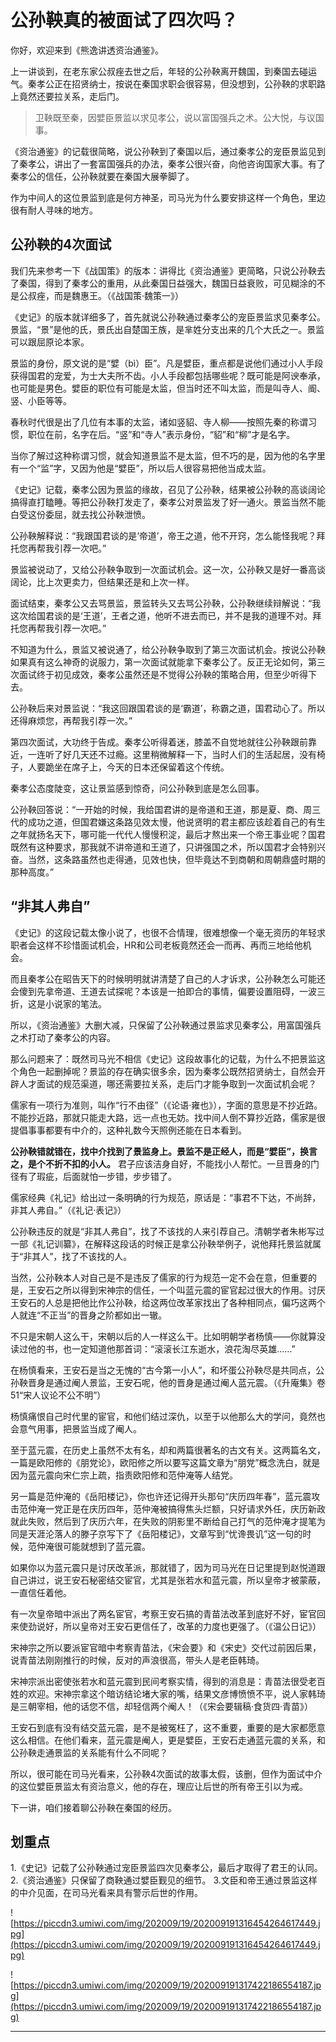 # 公孙鞅真的被面试了四次吗？

你好，欢迎来到《熊逸讲透资治通鉴》。

上一讲谈到，在老东家公叔痤去世之后，年轻的公孙鞅离开魏国，到秦国去碰运气。秦孝公正在招贤纳士，按说在秦国求职会很容易，但没想到，公孙鞅的求职路上竟然还要拉关系，走后门。

> 卫鞅既至秦，因嬖臣景监以求见孝公，说以富国强兵之术。公大悦，与议国事。

《资治通鉴》的记载很简略，说公孙鞅到了秦国以后，通过秦孝公的宠臣景监见到了秦孝公，讲出了一套富国强兵的办法，秦孝公很兴奋，向他咨询国家大事。有了秦孝公的信任，公孙鞅就要在秦国大展拳脚了。

作为中间人的这位景监到底是何方神圣，司马光为什么要安排这样一个角色，里边很有耐人寻味的地方。

## 公孙鞅的4次面试

我们先来参考一下《战国策》的版本：讲得比《资治通鉴》更简略，只说公孙鞅去了秦国，得到了秦孝公的重用，从此秦国日益强大，魏国日益衰败，可见糊涂的不是公叔痤，而是魏惠王。（《战国策·魏策一》）

《史记》的版本就详细多了，首先就说公孙鞅通过秦孝公的宠臣景监求见秦孝公。景监，“景”是他的氏，景氏出自楚国王族，是芈姓分支出来的几个大氏之一。景监可以跟屈原论本家。

景监的身份，原文说的是“嬖（bì）臣”。凡是嬖臣，重点都是说他们通过小人手段获得国君的宠爱，为士大夫所不齿。小人手段都包括哪些呢？既可能是阿谀奉承，也可能是男色。嬖臣的职位有可能是太监，但当时还不叫太监，而是叫寺人、阍、竖、小臣等等。

春秋时代很是出了几位有本事的太监，诸如竖貂、寺人柳——按照先秦的称谓习惯，职位在前，名字在后。“竖”和“寺人”表示身份，“貂”和“柳”才是名字。

当你了解过这种称谓习惯，就会知道景监不是太监，但不巧的是，因为他的名字里有一个“监”字，又因为他是“嬖臣”，所以后人很容易把他当成太监。

《史记》记载，秦孝公因为景监的缘故，召见了公孙鞅，结果被公孙鞅的高谈阔论搞得直打瞌睡。等把公孙鞅打发走了，秦孝公对景监发了好一通火。景监当然不能白受这份委屈，就去找公孙鞅泄愤。

公孙鞅解释说：“我跟国君谈的是‘帝道’，帝王之道，他不开窍，怎么能怪我呢？拜托您再帮我引荐一次吧。”

景监被说动了，又给公孙鞅争取到一次面试机会。这一次，公孙鞅又是好一番高谈阔论，比上次更卖力，但结果还是和上次一样。

面试结束，秦孝公又去骂景监，景监转头又去骂公孙鞅，公孙鞅继续辩解说：“我这次给国君谈的是‘王道’，王者之道，他听不进去而已，并不是我的道理不对。拜托您再帮我引荐一次吧。”

不知道为什么，景监又被说通了，给公孙鞅争取到了第三次面试机会。按说公孙鞅如果真有这么神奇的说服力，第一次面试就能拿下秦孝公了。反正无论如何，第三次面试终于初见成效，秦孝公虽然还是不觉得公孙鞅的策略合用，但至少听得下去。

公孙鞅后来对景监说：“我这回跟国君谈的是‘霸道’，称霸之道，国君动心了。所以还得麻烦您，再帮我引荐一次。”

第四次面试，大功终于告成。秦孝公听得着迷，膝盖不自觉地就往公孙鞅跟前靠近，一连听了好几天还不过瘾。这里稍微解释一下，当时人们的生活起居，没有椅子，人要跪坐在席子上，今天的日本还保留着这个传统。

秦孝公态度陡变，这让景监感到惊奇，问公孙鞅到底是怎么回事。

公孙鞅回答说：“一开始的时候，我给国君讲的是帝道和王道，那是夏、商、周三代的成功之道，但国君嫌这条路见效太慢，他说贤明的君主都应该趁着自己的有生之年就扬名天下，哪可能一代代人慢慢积淀，最后才熬出来一个帝王事业呢？国君既然有这种要求，那我就不讲帝道和王道了，只讲强国之术，所以国君才会特别兴奋。当然，这条路虽然也走得通，见效也快，但毕竟达不到商朝和周朝鼎盛时期的那种高度。”

##  “非其人弗自”

《史记》的这段记载太像小说了，也很不合情理，很难想像一个毫无资历的年轻求职者会这样不珍惜面试机会，HR和公司老板竟然还会一而再、再而三地给他机会。

而且秦孝公在昭告天下的时候明明就讲清楚了自己的人才诉求，公孙鞅怎么可能还会傻到先拿帝道、王道去试探呢？本该是一拍即合的事情，偏要设置阻碍，一波三折，这是小说家的笔法。

所以，《资治通鉴》大删大减，只保留了公孙鞅通过景监求见秦孝公，用富国强兵之术打动了秦孝公的内容。

那么问题来了：既然司马光不相信《史记》这段故事化的记载，为什么不把景监这个角色一起删掉呢？景监的存在确实很多余，因为秦孝公既然招贤纳士，自然会开辟人才面试的规范渠道，哪还需要拉关系，走后门才能争取到一次面试机会呢？

儒家有一项行为准则，叫作“行不由径”（《论语·雍也》），字面的意思是不抄近路。不能抄近路，那就只能走大路，远一点也无妨。找中间人倒不算抄近路，儒家是很提倡事事都要有中介的，这种礼数今天照例还能在日本看到。

 **公孙鞅错就错在，找中介找到了景监身上。景监不是正经人，而是“嬖臣”，换言之，是个不折不扣的小人。** 君子应该洁身自好，不能找小人帮忙。一旦晋身的门径有了瑕疵，后面就怕一步错，步步错了。

儒家经典《礼记》给出过一条明确的行为规范，原话是：“事君不下达，不尚辞，非其人弗自。”（《礼记·表记》）

公孙鞅违反的就是“非其人弗自”，找了不该找的人来引荐自己。清朝学者朱彬写过一部《礼记训纂》，在解释这段话的时候正是拿公孙鞅举例子，说他拜托景监就属于“非其人”，找了不该找的人。

当然，公孙鞅本人对自己是不是违反了儒家的行为规范一定不会在意，但重要的是，王安石之所以得到宋神宗的信任，一个叫蓝元震的宦官起过很大的作用。讨厌王安石的人总是把他比作公孙鞅，给这两位改革家找出了各种相同点，偏巧这两个人就连“不正当”的晋身之阶都如出一辙。

不只是宋朝人这么干，宋朝以后的人一样这么干。比如明朝学者杨慎——你就算没读过他的书，也一定知道他那首词：“滚滚长江东逝水，浪花淘尽英雄……”

在杨慎看来，王安石是当之无愧的“古今第一小人”，和坏蛋公孙鞅尽是共同点，公孙鞅晋身是通过阉人景监，王安石呢，他的晋身是通过阉人蓝元震。（《升庵集》卷51“宋人议论不公不明”）

杨慎痛恨自己时代里的宦官，和他们结过深仇，以至于以他那么大的学问，竟然也会意气用事，把景监当成了阉人。

至于蓝元震，在历史上虽然不太有名，却和两篇很著名的古文有关。这两篇名文，一篇是欧阳修的《朋党论》，欧阳修之所以要写这篇文章为“朋党”概念洗白，就是因为蓝元震向宋仁宗上疏，指责欧阳修和范仲淹等人结党。

另一篇是范仲淹的《岳阳楼记》，你也许还记得开头那句“庆历四年春”，蓝元震攻击范仲淹一党正是在庆历四年，范仲淹被搞得焦头烂额，只好请求外任，庆历新政就此失败，然后到了庆历六年，在失败的阴影里不断给自己打气的范仲淹才提笔为同是天涯沦落人的滕子京写下了《岳阳楼记》，文章写到“忧谗畏讥”这一句的时候，范仲淹很可能就想到了蓝元震。

如果你以为蓝元震只是讨厌改革派，那就错了，因为司马光在日记里提到赵悦道跟自己讲过，说王安石秘密结交宦官，尤其是张若水和蓝元震，所以皇帝才被蒙蔽，一直信任着他。

有一次皇帝暗中派出了两名宦官，考察王安石搞的青苗法改革到底好不好，宦官回来使劲说好，所以皇帝对王安石更信任了，改革的力度也更强了。（《温公日记》）

宋神宗之所以要派宦官暗中考察青苗法，《宋会要》和《宋史》交代过前因后果，说青苗法刚刚推行的时候，反对的声浪很高，带头人是老臣韩琦。

宋神宗派出密使张若水和蓝元震到民间考察实情，得到的消息是：青苗法很受老百姓的欢迎。宋神宗拿这个暗访结论堵大家的嘴，结果文彦博愤愤不平，说人家韩琦是三朝宰相，他的话您不信，却轻信两个阉人！（《宋会要辑稿·食货四·青苗》）

王安石到底有没有结交蓝元震，是不是被冤枉了，这不重要，重要的是大家都愿意这么相信。在他们看来，蓝元震是阉人，更是嬖臣，王安石走通蓝元震的关系，和公孙鞅走通景监的关系能有什么不同呢？

所以，很可能在司马光看来，公孙鞅4次面试的故事太假，该删，但作为面试中介的这位嬖臣景监太有资治意义，他的存在，理应让后世的所有帝王引以为戒。

下一讲，咱们接着聊公孙鞅在秦国的经历。

## 划重点

1.《史记》记载了公孙鞅通过宠臣景监四次见秦孝公，最后才取得了君王的认同。
2.《资治通鉴》只保留了商鞅通过嬖臣觐见的细节。
3.文臣和帝王通过景监这样的中介见面，在司马光看来具有警示后世的作用。

![https://piccdn3.umiwi.com/img/202009/19/202009191316454264617449.jpg](https://piccdn3.umiwi.com/img/202009/19/202009191316454264617449.jpg)

![https://piccdn3.umiwi.com/img/202009/19/202009191317422186554187.jpg](https://piccdn3.umiwi.com/img/202009/19/202009191317422186554187.jpg)

---
